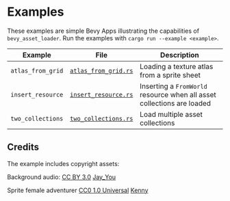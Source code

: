 # Examples

These examples are simple Bevy Apps illustrating the capabilities of `bevy_asset_loader`. Run the examples with `cargo run --example <example>`.

Example | File | Description
--- | --- | ---
`atlas_from_grid` | [`atlas_from_grid.rs`](./atlas_from_grid.rs) | Loading a texture atlas from a sprite sheet
`insert_resource` | [`insert_resource.rs`](./insert_resource.rs) | Inserting a `FromWorld` resource when all asset collections are loaded
`two_collections` | [`two_collections.rs`](./two_collections.rs) | Load multiple asset collections

## Credits
The example includes copyright assets:

Background audio: [CC BY 3.0](https://creativecommons.org/licenses/by/3.0/) [Jay_You](https://freesound.org/people/Jay_You/sounds/460432/)

Sprite female adventurer [CC0 1.0 Universal](https://creativecommons.org/publicdomain/zero/1.0/) [Kenny](https://kenney.nl/assets/toon-characters-1)
